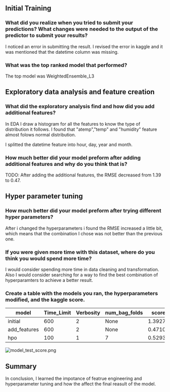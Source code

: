 ## Initial Training

### What did you realize when you tried to submit your predictions? What changes were needed to the output of the predictor to submit your results?

I noticed an error in submitting the result. I revised the error in kaggle and it was mentioned that the datetime column was missing.



### What was the top ranked model that performed?

The top model was WeightedEnsemble_L3

## Exploratory data analysis and feature creation

### What did the exploratory analysis find and how did you add additional features?

In EDA I draw a histogram for all the features to know the type of distribution it follows. I found that "atemp","temp" and "humidity" feature almost folows normal distribution.

I splitted the datetime feature into hour, day, year and month.

### How much better did your model preform after adding additional features and why do you think that is?

TODO: After adding the additional features, the RMSE decreased from 1.39 to 0.47.

## Hyper parameter tuning

### How much better did your model preform after trying different hyper parameters?

After i changed the hyperparameters i found the RMSE increased a little bit, which means that the combination I chose was not better than the previous one.

### If you were given more time with this dataset, where do you think you would spend more time?

I would consider spending more time in data cleaning and transformation. Also I would consider searching for a way to find the best combination of hyperparamters to achieve a better result.

### Create a table with the models you ran, the hyperparameters modified, and the kaggle score.

| model        | Time_Limit | Verbosity | num_bag_folds | score |
|--------------|------|------|------|-------|
| initial      | 600  | 2    | None    |1.39275|
| add_features | 600  | 2    | None    |0.47102|
| hpo          | 100  | 1    | 7    |0.52935|

![model_test_score.png](data:C:\Users\inova-user\Downloads\nd189-1-Introduction-to-Machine-Learning-project-starter-main\nd189-1-Introduction-to-Machine-Learning-project-starter-main\project\img\model_train_score.png)

## Summary

In conclusion, I learned the impotance of featrue engineering and hyperparameter tuning and how the affect the final reasult of the model.
